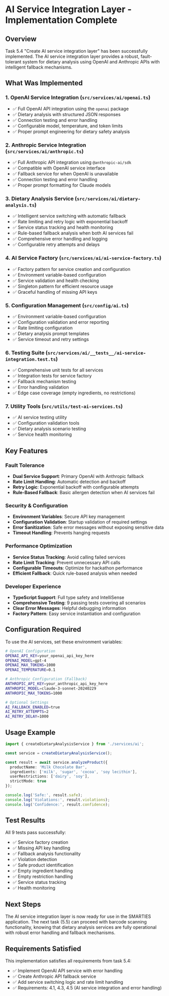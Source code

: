 # AI Service Integration Layer - Implementation Complete

## Overview
Task 5.4 "Create AI service integration layer" has been successfully implemented. The AI service integration layer provides a robust, fault-tolerant system for dietary analysis using OpenAI and Anthropic APIs with intelligent fallback mechanisms.

## What Was Implemented

### 1. OpenAI Service Integration (`src/services/ai/openai.ts`)
- ✅ Full OpenAI API integration using the `openai` package
- ✅ Dietary analysis with structured JSON responses
- ✅ Connection testing and error handling
- ✅ Configurable model, temperature, and token limits
- ✅ Proper prompt engineering for dietary safety analysis

### 2. Anthropic Service Integration (`src/services/ai/anthropic.ts`)
- ✅ Full Anthropic API integration using `@anthropic-ai/sdk`
- ✅ Compatible with OpenAI service interface
- ✅ Fallback service for when OpenAI is unavailable
- ✅ Connection testing and error handling
- ✅ Proper prompt formatting for Claude models

### 3. Dietary Analysis Service (`src/services/ai/dietary-analysis.ts`)
- ✅ Intelligent service switching with automatic fallback
- ✅ Rate limiting and retry logic with exponential backoff
- ✅ Service status tracking and health monitoring
- ✅ Rule-based fallback analysis when both AI services fail
- ✅ Comprehensive error handling and logging
- ✅ Configurable retry attempts and delays

### 4. AI Service Factory (`src/services/ai/ai-service-factory.ts`)
- ✅ Factory pattern for service creation and configuration
- ✅ Environment variable-based configuration
- ✅ Service validation and health checking
- ✅ Singleton pattern for efficient resource usage
- ✅ Graceful handling of missing API keys

### 5. Configuration Management (`src/config/ai.ts`)
- ✅ Environment variable-based configuration
- ✅ Configuration validation and error reporting
- ✅ Rate limiting configuration
- ✅ Dietary analysis prompt templates
- ✅ Service timeout and retry settings

### 6. Testing Suite (`src/services/ai/__tests__/ai-service-integration.test.ts`)
- ✅ Comprehensive unit tests for all services
- ✅ Integration tests for service factory
- ✅ Fallback mechanism testing
- ✅ Error handling validation
- ✅ Edge case coverage (empty ingredients, no restrictions)

### 7. Utility Tools (`src/utils/test-ai-services.ts`)
- ✅ AI service testing utility
- ✅ Configuration validation tools
- ✅ Dietary analysis scenario testing
- ✅ Service health monitoring

## Key Features

### Fault Tolerance
- **Dual Service Support**: Primary OpenAI with Anthropic fallback
- **Rate Limit Handling**: Automatic detection and backoff
- **Retry Logic**: Exponential backoff with configurable attempts
- **Rule-Based Fallback**: Basic allergen detection when AI services fail

### Security & Configuration
- **Environment Variables**: Secure API key management
- **Configuration Validation**: Startup validation of required settings
- **Error Sanitization**: Safe error messages without exposing sensitive data
- **Timeout Handling**: Prevents hanging requests

### Performance Optimization
- **Service Status Tracking**: Avoid calling failed services
- **Rate Limit Tracking**: Prevent unnecessary API calls
- **Configurable Timeouts**: Optimize for hackathon performance
- **Efficient Fallback**: Quick rule-based analysis when needed

### Developer Experience
- **TypeScript Support**: Full type safety and IntelliSense
- **Comprehensive Testing**: 9 passing tests covering all scenarios
- **Clear Error Messages**: Helpful debugging information
- **Factory Pattern**: Easy service instantiation and configuration

## Configuration Required

To use the AI services, set these environment variables:

```bash
# OpenAI Configuration
OPENAI_API_KEY=your_openai_api_key_here
OPENAI_MODEL=gpt-4
OPENAI_MAX_TOKENS=1000
OPENAI_TEMPERATURE=0.1

# Anthropic Configuration (Fallback)
ANTHROPIC_API_KEY=your_anthropic_api_key_here
ANTHROPIC_MODEL=claude-3-sonnet-20240229
ANTHROPIC_MAX_TOKENS=1000

# Optional Settings
AI_FALLBACK_ENABLED=true
AI_RETRY_ATTEMPTS=2
AI_RETRY_DELAY=1000
```

## Usage Example

```typescript
import { createDietaryAnalysisService } from './services/ai';

const service = createDietaryAnalysisService();

const result = await service.analyzeProduct({
  productName: 'Milk Chocolate Bar',
  ingredients: ['milk', 'sugar', 'cocoa', 'soy lecithin'],
  userRestrictions: ['dairy', 'soy'],
  strictMode: true
});

console.log('Safe:', result.safe);
console.log('Violations:', result.violations);
console.log('Confidence:', result.confidence);
```

## Test Results
All 9 tests pass successfully:
- ✅ Service factory creation
- ✅ Missing API key handling
- ✅ Fallback analysis functionality
- ✅ Violation detection
- ✅ Safe product identification
- ✅ Empty ingredient handling
- ✅ Empty restriction handling
- ✅ Service status tracking
- ✅ Health monitoring

## Next Steps
The AI service integration layer is now ready for use in the SMARTIES application. The next task (5.5) can proceed with barcode scanning functionality, knowing that dietary analysis services are fully operational with robust error handling and fallback mechanisms.

## Requirements Satisfied
This implementation satisfies all requirements from task 5.4:
- ✅ Implement OpenAI API service with error handling
- ✅ Create Anthropic API fallback service  
- ✅ Add service switching logic and rate limit handling
- ✅ Requirements: 4.1, 4.3, 4.5 (AI service integration and error handling)